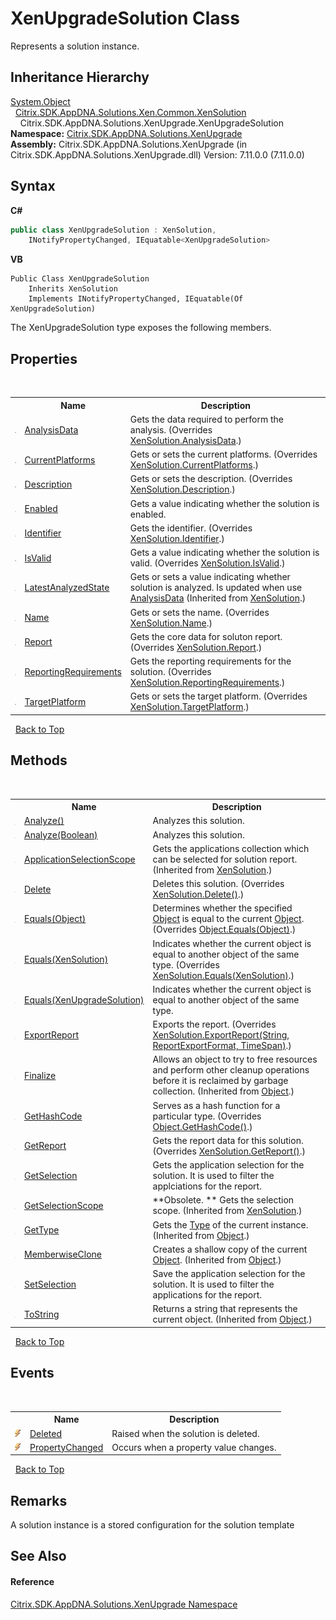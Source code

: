 # XenUpgradeSolution Class
 

Represents a solution instance.


## Inheritance Hierarchy
<a href="http://msdn2.microsoft.com/en-us/library/e5kfa45b" target="_blank">System.Object</a><br />&nbsp;&nbsp;<a href="599f6061-d94a-ac2f-f6a0-2b211ae83ae4">Citrix.SDK.AppDNA.Solutions.Xen.Common.XenSolution</a><br />&nbsp;&nbsp;&nbsp;&nbsp;Citrix.SDK.AppDNA.Solutions.XenUpgrade.XenUpgradeSolution<br />
**Namespace:**&nbsp;<a href="2805b95f-a335-5d98-deaf-c0312b394eda">Citrix.SDK.AppDNA.Solutions.XenUpgrade</a><br />**Assembly:**&nbsp;Citrix.SDK.AppDNA.Solutions.XenUpgrade (in Citrix.SDK.AppDNA.Solutions.XenUpgrade.dll) Version: 7.11.0.0 (7.11.0.0)

## Syntax

**C#**
```csharp
public class XenUpgradeSolution : XenSolution, 
	INotifyPropertyChanged, IEquatable<XenUpgradeSolution>
```

**VB**
```vbnet
Public Class XenUpgradeSolution
	Inherits XenSolution
	Implements INotifyPropertyChanged, IEquatable(Of XenUpgradeSolution)
```

The XenUpgradeSolution type exposes the following members.


## Properties
&nbsp;<table><tr><th></th><th>Name</th><th>Description</th></tr><tr><td>![Public property](media/pubproperty.gif "Public property")</td><td><a href="0490c970-205a-de8b-d1df-0b6e7f55cd71">AnalysisData</a></td><td>
Gets the data required to perform the analysis.
 (Overrides <a href="0eed79cb-da00-23e9-d409-714087dbbec5">XenSolution.AnalysisData</a>.)</td></tr><tr><td>![Public property](media/pubproperty.gif "Public property")</td><td><a href="ca6f1d83-488a-6d15-ac02-493a99f5cc53">CurrentPlatforms</a></td><td>
Gets or sets the current platforms.
 (Overrides <a href="891c5bb1-e318-fbdb-a884-a0a34ec044d6">XenSolution.CurrentPlatforms</a>.)</td></tr><tr><td>![Public property](media/pubproperty.gif "Public property")</td><td><a href="7342ca7c-95ac-2f95-7395-60c723c5f099">Description</a></td><td>
Gets or sets the description.
 (Overrides <a href="bb5e6fa2-d41f-690e-6bdc-27125b74f61f">XenSolution.Description</a>.)</td></tr><tr><td>![Public property](media/pubproperty.gif "Public property")</td><td><a href="b97f0f1f-46cd-64f4-cdba-1e15f5e1e641">Enabled</a></td><td>
Gets a value indicating whether the solution is enabled.</td></tr><tr><td>![Public property](media/pubproperty.gif "Public property")</td><td><a href="7fc0d522-d08e-4432-af1f-52a5f53c88da">Identifier</a></td><td>
Gets the identifier.
 (Overrides <a href="4454b521-b38c-707b-de57-6bb00634bdba">XenSolution.Identifier</a>.)</td></tr><tr><td>![Public property](media/pubproperty.gif "Public property")</td><td><a href="e71b543c-0081-e0fd-f189-f175f19d284e">IsValid</a></td><td>
Gets a value indicating whether the solution is valid.
 (Overrides <a href="a762c623-9738-62f3-37fd-5c8d5895f4a0">XenSolution.IsValid</a>.)</td></tr><tr><td>![Public property](media/pubproperty.gif "Public property")</td><td><a href="ca3f1ef5-b0e8-1bca-51b3-4a353b43d53f">LatestAnalyzedState</a></td><td>
Gets or sets a value indicating whether solution is analyzed. Is updated when use <a href="0eed79cb-da00-23e9-d409-714087dbbec5">AnalysisData</a>
 (Inherited from <a href="599f6061-d94a-ac2f-f6a0-2b211ae83ae4">XenSolution</a>.)</td></tr><tr><td>![Public property](media/pubproperty.gif "Public property")</td><td><a href="524179b6-7c1c-55cb-0fa6-1e164eec928f">Name</a></td><td>
Gets or sets the name.
 (Overrides <a href="e580e075-0876-c398-148b-c9c7fb6d971c">XenSolution.Name</a>.)</td></tr><tr><td>![Public property](media/pubproperty.gif "Public property")</td><td><a href="4b798393-6d82-a0d0-d576-03c498923ddf">Report</a></td><td>
Gets the core data for soluton report.
 (Overrides <a href="6b6901a3-8541-58ad-5c0d-5eda3004fbe4">XenSolution.Report</a>.)</td></tr><tr><td>![Public property](media/pubproperty.gif "Public property")</td><td><a href="9008515b-f949-2bfb-b843-735777dab0bf">ReportingRequirements</a></td><td>
Gets the reporting requirements for the solution.
 (Overrides <a href="06b2c858-0109-a112-e6e3-5dcf0ccbb3c2">XenSolution.ReportingRequirements</a>.)</td></tr><tr><td>![Public property](media/pubproperty.gif "Public property")</td><td><a href="d19a24a9-0f51-ae97-9f06-bef3023ad734">TargetPlatform</a></td><td>
Gets or sets the target platform.
 (Overrides <a href="d36aeb47-9bb3-ee5e-3425-de6b4d83b470">XenSolution.TargetPlatform</a>.)</td></tr></table>&nbsp;
<a href="#xenupgradesolution-class">Back to Top</a>

## Methods
&nbsp;<table><tr><th></th><th>Name</th><th>Description</th></tr><tr><td>![Public method](media/pubmethod.gif "Public method")</td><td><a href="d9963f38-4ec6-87a8-01d8-aee7040c63a9">Analyze()</a></td><td>
Analyzes this solution.</td></tr><tr><td>![Public method](media/pubmethod.gif "Public method")</td><td><a href="1e01c7fa-7543-3754-4a24-69b50dbe570b">Analyze(Boolean)</a></td><td>
Analyzes this solution.</td></tr><tr><td>![Public method](media/pubmethod.gif "Public method")</td><td><a href="c81627ac-4de1-994e-060e-1a35f389aa28">ApplicationSelectionScope</a></td><td>
Gets the applications collection which can be selected for solution report.
 (Inherited from <a href="599f6061-d94a-ac2f-f6a0-2b211ae83ae4">XenSolution</a>.)</td></tr><tr><td>![Public method](media/pubmethod.gif "Public method")</td><td><a href="47b79bdc-4ce1-4a78-e36c-05c2a81aa67f">Delete</a></td><td>
Deletes this solution.
 (Overrides <a href="68547311-b26c-3fc8-f0d3-8e3eed9f8c84">XenSolution.Delete()</a>.)</td></tr><tr><td>![Public method](media/pubmethod.gif "Public method")</td><td><a href="2854a695-7c03-2113-c338-2d7e30a8ef9d">Equals(Object)</a></td><td>
Determines whether the specified <a href="http://msdn2.microsoft.com/en-us/library/e5kfa45b" target="_blank">Object</a> is equal to the current <a href="http://msdn2.microsoft.com/en-us/library/e5kfa45b" target="_blank">Object</a>.
 (Overrides <a href="http://msdn2.microsoft.com/en-us/library/bsc2ak47" target="_blank">Object.Equals(Object)</a>.)</td></tr><tr><td>![Public method](media/pubmethod.gif "Public method")</td><td><a href="e462ae3f-65f2-923f-ce4c-f13f9895e910">Equals(XenSolution)</a></td><td>
Indicates whether the current object is equal to another object of the same type.
 (Overrides <a href="3ec08404-f175-ad93-079d-113e3f88a0c8">XenSolution.Equals(XenSolution)</a>.)</td></tr><tr><td>![Public method](media/pubmethod.gif "Public method")</td><td><a href="8c1cad7a-3765-fd8c-8334-288c79d53bad">Equals(XenUpgradeSolution)</a></td><td>
Indicates whether the current object is equal to another object of the same type.</td></tr><tr><td>![Public method](media/pubmethod.gif "Public method")</td><td><a href="60a3425e-95e8-3c4c-994f-7ae4150cbbae">ExportReport</a></td><td>
Exports the report.
 (Overrides <a href="91f5158f-05e8-999e-55f1-3e744e4e7c1b">XenSolution.ExportReport(String, ReportExportFormat, TimeSpan)</a>.)</td></tr><tr><td>![Protected method](media/protmethod.gif "Protected method")</td><td><a href="http://msdn2.microsoft.com/en-us/library/4k87zsw7" target="_blank">Finalize</a></td><td>
Allows an object to try to free resources and perform other cleanup operations before it is reclaimed by garbage collection.
 (Inherited from <a href="http://msdn2.microsoft.com/en-us/library/e5kfa45b" target="_blank">Object</a>.)</td></tr><tr><td>![Public method](media/pubmethod.gif "Public method")</td><td><a href="1b18d6d2-a796-6b8e-3fc2-0b50e1960478">GetHashCode</a></td><td>
Serves as a hash function for a particular type.
 (Overrides <a href="http://msdn2.microsoft.com/en-us/library/zdee4b3y" target="_blank">Object.GetHashCode()</a>.)</td></tr><tr><td>![Public method](media/pubmethod.gif "Public method")</td><td><a href="bf407c46-ce81-25f7-5a86-a8c24234787a">GetReport</a></td><td>
Gets the report data for this solution.
 (Overrides <a href="3532c1d9-fe49-9475-46d1-c719a607c7e4">XenSolution.GetReport()</a>.)</td></tr><tr><td>![Public method](media/pubmethod.gif "Public method")</td><td><a href="1a3390c1-f07c-ebcf-2080-a9049380ffec">GetSelection</a></td><td>
Gets the application selection for the solution. It is used to filter the applciations for the report.</td></tr><tr><td>![Public method](media/pubmethod.gif "Public method")</td><td><a href="9db46d39-cdef-daab-461b-755ede5549fb">GetSelectionScope</a></td><td> **Obsolete. **
Gets the selection scope.
 (Inherited from <a href="599f6061-d94a-ac2f-f6a0-2b211ae83ae4">XenSolution</a>.)</td></tr><tr><td>![Public method](media/pubmethod.gif "Public method")</td><td><a href="http://msdn2.microsoft.com/en-us/library/dfwy45w9" target="_blank">GetType</a></td><td>
Gets the <a href="http://msdn2.microsoft.com/en-us/library/42892f65" target="_blank">Type</a> of the current instance.
 (Inherited from <a href="http://msdn2.microsoft.com/en-us/library/e5kfa45b" target="_blank">Object</a>.)</td></tr><tr><td>![Protected method](media/protmethod.gif "Protected method")</td><td><a href="http://msdn2.microsoft.com/en-us/library/57ctke0a" target="_blank">MemberwiseClone</a></td><td>
Creates a shallow copy of the current <a href="http://msdn2.microsoft.com/en-us/library/e5kfa45b" target="_blank">Object</a>.
 (Inherited from <a href="http://msdn2.microsoft.com/en-us/library/e5kfa45b" target="_blank">Object</a>.)</td></tr><tr><td>![Public method](media/pubmethod.gif "Public method")</td><td><a href="85fe30b2-c5ff-3a52-74a5-88e2e725815c">SetSelection</a></td><td>
Save the application selection for the solution. It is used to filter the applications for the report.</td></tr><tr><td>![Public method](media/pubmethod.gif "Public method")</td><td><a href="http://msdn2.microsoft.com/en-us/library/7bxwbwt2" target="_blank">ToString</a></td><td>
Returns a string that represents the current object.
 (Inherited from <a href="http://msdn2.microsoft.com/en-us/library/e5kfa45b" target="_blank">Object</a>.)</td></tr></table>&nbsp;
<a href="#xenupgradesolution-class">Back to Top</a>

## Events
&nbsp;<table><tr><th></th><th>Name</th><th>Description</th></tr><tr><td>![Public event](media/pubevent.gif "Public event")</td><td><a href="66e4ebc6-01f8-5203-f4ff-8ff26ca5adf0">Deleted</a></td><td>
Raised when the solution is deleted.</td></tr><tr><td>![Public event](media/pubevent.gif "Public event")</td><td><a href="39404bd7-4c77-4433-a010-07f73bb13744">PropertyChanged</a></td><td>
Occurs when a property value changes.</td></tr></table>&nbsp;
<a href="#xenupgradesolution-class">Back to Top</a>

## Remarks
A solution instance is a stored configuration for the solution template

## See Also


#### Reference
<a href="2805b95f-a335-5d98-deaf-c0312b394eda">Citrix.SDK.AppDNA.Solutions.XenUpgrade Namespace</a><br />